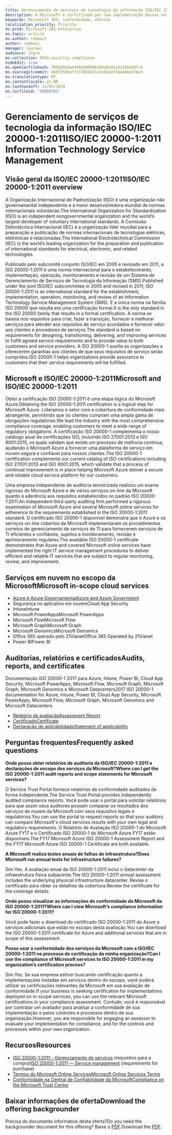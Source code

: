 ```yaml
---
title: Gerenciamento de serviços de tecnologia da informação ISO/IEC 20000-1:2011
description: A Microsoft é certificada por sua implementação dessas normas de gerenciamento de serviços.
keywords: Microsoft 365, conformidade, ofertas
localization_priority: Priority
ms.prod: Microsoft-365-enterprise
ms.topic: article
ms.author: robmazz
author: robmazz
manager: laurawi
audience: itpro
ms.collection: M365-security-compliance
hideEdit: true
ms.openlocfilehash: 705b59a5ae499a580086304abe91a9318bb36fcb
ms.sourcegitcommit: eb0f255baff1f2856621cbc64a3f34a04be37be3
ms.translationtype: HT
ms.contentlocale: pt-BR
ms.lasthandoff: 12/05/2019
ms.locfileid: "39859701"
---
```

# <a name="isoiec-20000-12011-information-technology-service-management"></a><span data-ttu-id="164c3-104">Gerenciamento de serviços de tecnologia da informação ISO/IEC 20000-1:2011</span><span class="sxs-lookup"><span data-stu-id="164c3-104">ISO/IEC 20000-1:2011 Information Technology Service Management</span></span>

## <a name="isoiec-20000-12011-overview"></a><span data-ttu-id="164c3-105">Visão geral da ISO/IEC 20000-1:2011</span><span class="sxs-lookup"><span data-stu-id="164c3-105">ISO/IEC 20000-1:2011 overview</span></span>

<span data-ttu-id="164c3-106">A Organização Internacional de Padronização (ISO) é uma organização não governamental independente e a maior desenvolvedora mundial de normas internacionais voluntárias.</span><span class="sxs-lookup"><span data-stu-id="164c3-106">The International Organization for Standardization (ISO) is an independent nongovernmental organization and the world’s largest developer of voluntary international standards.</span></span> <span data-ttu-id="164c3-107">A Comissão Eletrotécnica Internacional (IEC) é a organização líder mundial para a preparação e publicação de normas internacionais de tecnologias elétricas, eletrônicas e relacionadas.</span><span class="sxs-lookup"><span data-stu-id="164c3-107">The International Electrotechnical Commission (IEC) is the world’s leading organization for the preparation and publication of international standards for electrical, electronic, and related technologies.</span></span>  
  
<span data-ttu-id="164c3-108">Publicado pelo subcomitê conjunto ISO/IEC em 2005 e revisado em 2011, a ISO 20000-1:2011 é uma norma internacional para o estabelecimento, implementação, operação, monitoramento e revisão de um Sistema de Gerenciamento de Serviços de Tecnologia da Informação (SMS).</span><span class="sxs-lookup"><span data-stu-id="164c3-108">Published under the joint ISO/IEC subcommittee in 2005 and revised in 2011, ISO 20000-1:2011 is an international standard for the establishment, implementation, operation, monitoring, and review of an Information Technology Service Management System (SMS).</span></span> <span data-ttu-id="164c3-109">É a única norma na família ISO 20000 que resulta em uma certificação formal.</span><span class="sxs-lookup"><span data-stu-id="164c3-109">It is the only standard in the ISO 20000 family that results in a formal certification.</span></span> <span data-ttu-id="164c3-110">A norma se baseia nos requisitos para criar, fazer a transição, fornecer e melhorar serviços para atender aos requisitos de serviço acordados e fornecer valor aos clientes e provedores de serviços.</span><span class="sxs-lookup"><span data-stu-id="164c3-110">The standard is based on requirements for designing, transitioning, delivering, and improving services to fulfill agreed service requirements and to provide value to both customers and service providers.</span></span> <span data-ttu-id="164c3-111">A ISO 20000-1 auxilia as organizações a oferecerem garantias aos clientes de que seus requisitos de serviço serão cumpridos.</span><span class="sxs-lookup"><span data-stu-id="164c3-111">ISO 20000-1 helps organizations provide assurance to customers that their service requirements will be fulfilled.</span></span>

## <a name="microsoft-and-isoiec-20000-12011"></a><span data-ttu-id="164c3-112">Microsoft e ISO/IEC 20000-1:2011</span><span class="sxs-lookup"><span data-stu-id="164c3-112">Microsoft and ISO/IEC 20000-1:2011</span></span>

<span data-ttu-id="164c3-113">Obter a certificação ISO 20000-1:2011 é uma etapa lógica do Microsoft Azure.</span><span class="sxs-lookup"><span data-stu-id="164c3-113">Obtaining the ISO 20000-1:2011 certification is a logical step for Microsoft Azure.</span></span> <span data-ttu-id="164c3-114">Lideramos o setor com a cobertura de conformidade mais abrangente, permitindo que os clientes cumpram uma ampla gama de obrigações regulatórias.</span><span class="sxs-lookup"><span data-stu-id="164c3-114">We lead the industry with the most comprehensive compliance coverage, enabling customers to meet a wide range of regulatory obligations.</span></span> <span data-ttu-id="164c3-115">A certificação ISO 20000-1 complementa o nosso catálogo atual de certificações ISO, incluindo ISO 27001:2013 e ISO 9001:2015, os quais validam que existe um processo de melhoria contínua, ajudando o Microsoft Azure a fornecer uma plataforma de serviço em nuvem segura e confiável para nossos clientes.</span><span class="sxs-lookup"><span data-stu-id="164c3-115">The ISO 20000-1 certification complements our current catalog of ISO certifications including ISO 27001:2013 and ISO 9001:2015, which validate that a process of continual improvement is in place helping Microsoft Azure deliver a secure and reliable cloud service platform for our customers.</span></span>  
  
<span data-ttu-id="164c3-116">Uma empresa independente de auditoria terceirizada realizou um exame rigoroso do Microsoft Azure e de vários serviços on-line da Microsoft quanto à aderência aos requisitos estabelecidos no padrão ISO 20000-1:2011.</span><span class="sxs-lookup"><span data-stu-id="164c3-116">An independent third-party auditing firm performed a rigorous examination of Microsoft Azure and several Microsoft online services for adherence to the requirements established in the ISO 20000-1:2011 standard.</span></span> <span data-ttu-id="164c3-117">O certificado ISO 20000-1 disponível demonstra que o Azure e os serviços on-line cobertos da Microsoft implementaram os procedimentos corretos de gerenciamento de serviços de TI para fornecerem serviços de TI eficientes e confiáveis, sujeitos a monitoramento, revisão e aprimoramento regulares.</span><span class="sxs-lookup"><span data-stu-id="164c3-117">The available ISO 20000-1 certificate demonstrates that Azure and covered Microsoft online services have implemented the right IT service management procedures to deliver efficient and reliable IT services that are subject to regular monitoring, review, and improvement.</span></span>

## <a name="microsoft-in-scope-cloud-services"></a><span data-ttu-id="164c3-118">Serviços em nuvem no escopo da Microsoft</span><span class="sxs-lookup"><span data-stu-id="164c3-118">Microsoft in-scope cloud services</span></span>

- [<span data-ttu-id="164c3-119">Azure e Azure Governamental</span><span class="sxs-lookup"><span data-stu-id="164c3-119">Azure and Azure Government</span></span>](https://aka.ms/AzureCompliance)
- <span data-ttu-id="164c3-120">Segurança no aplicativo em nuvem</span><span class="sxs-lookup"><span data-stu-id="164c3-120">Cloud App Security</span></span>
- <span data-ttu-id="164c3-121">Intune</span><span class="sxs-lookup"><span data-stu-id="164c3-121">Intune</span></span>
- <span data-ttu-id="164c3-122">Microsoft PowerApps</span><span class="sxs-lookup"><span data-stu-id="164c3-122">Microsoft PowerApps</span></span>
- <span data-ttu-id="164c3-123">Microsoft Flow</span><span class="sxs-lookup"><span data-stu-id="164c3-123">Microsoft Flow</span></span>
- <span data-ttu-id="164c3-124">Microsoft Graph</span><span class="sxs-lookup"><span data-stu-id="164c3-124">Microsoft Graph</span></span>
- <span data-ttu-id="164c3-125">Microsoft Genomics</span><span class="sxs-lookup"><span data-stu-id="164c3-125">Microsoft Genomics</span></span>
- <span data-ttu-id="164c3-126">Office 365 operado pelo 21Vianet</span><span class="sxs-lookup"><span data-stu-id="164c3-126">Office 365 Operated by 21Vianet</span></span>
- <span data-ttu-id="164c3-127">Power BI</span><span class="sxs-lookup"><span data-stu-id="164c3-127">Power BI</span></span>

## <a name="audits-reports-and-certificates"></a><span data-ttu-id="164c3-128">Auditorias, relatórios e certificados</span><span class="sxs-lookup"><span data-stu-id="164c3-128">Audits, reports, and certificates</span></span>

<span data-ttu-id="164c3-129">Documentação ISO 20000-1 2017 para Azure, Intune, Power BI, Cloud App Security, Microsoft PowerApps, Microsoft Flow, Microsoft Graph, Microsoft Graph, Microsoft Genomics e Microsoft Datacenters</span><span class="sxs-lookup"><span data-stu-id="164c3-129">2017 ISO 20000-1 documentation for Azure, Intune, Power BI, Cloud App Security, Microsoft PowerApps, Microsoft Flow, Microsoft Graph, Microsoft Genomics and Microsoft Datacenters</span></span>

- [<span data-ttu-id="164c3-130">Relatório da avaliação</span><span class="sxs-lookup"><span data-stu-id="164c3-130">Assessment Report</span></span>](https://go.microsoft.com/fwlink/p/?linkid=2077810)
- [<span data-ttu-id="164c3-131">Certificado</span><span class="sxs-lookup"><span data-stu-id="164c3-131">Certificate</span></span>](https://go.microsoft.com/fwlink/p/?linkid=2077815)
- [<span data-ttu-id="164c3-132">Declaração de aplicabilidade</span><span class="sxs-lookup"><span data-stu-id="164c3-132">Statement of applicability</span></span>](https://aka.ms/AzureISO20000StatementofApplicability)

## <a name="frequently-asked-questions"></a><span data-ttu-id="164c3-133">Perguntas frequentes</span><span class="sxs-lookup"><span data-stu-id="164c3-133">Frequently asked questions</span></span>

<span data-ttu-id="164c3-134">**Onde posso obter relatórios de auditoria da ISO/IEC 20000-1:2011 e declarações de escopo dos serviços da Microsoft?**</span><span class="sxs-lookup"><span data-stu-id="164c3-134">**Where can I get the ISO 20000-1:2011 audit reports and scope statements for Microsoft services?**</span></span>

<span data-ttu-id="164c3-135">O Service Trust Portal fornece relatórios de conformidade auditados de forma independente.</span><span class="sxs-lookup"><span data-stu-id="164c3-135">The Service Trust Portal provides independently audited compliance reports.</span></span> <span data-ttu-id="164c3-136">Você pode usar o portal para solicitar relatórios para que assim seus auditores possam comparar os resultados dos serviços de nuvem da Microsoft com seus requisitos legais e regulatórios.</span><span class="sxs-lookup"><span data-stu-id="164c3-136">You can use the portal to request reports so that your auditors can compare Microsoft's cloud services results with your own legal and regulatory requirements.</span></span> <span data-ttu-id="164c3-137">O Relatório de Avaliação ISO 20000-1 do Microsoft Azure FY17 e o Certificado ISO 20000-1 do Microsoft Azure FY17 estão disponíveis.</span><span class="sxs-lookup"><span data-stu-id="164c3-137">The FY17 Microsoft Azure ISO 20000-1 Assessment Report and the FY17 Microsoft Azure ISO 20000-1 Certificate are both available.</span></span>

<span data-ttu-id="164c3-138">**A Microsoft realiza testes anuais de falhas de infraestrutura?**</span><span class="sxs-lookup"><span data-stu-id="164c3-138">**Does Microsoft run annual tests for infrastructure failures?**</span></span>

<span data-ttu-id="164c3-139">Sim.</span><span class="sxs-lookup"><span data-stu-id="164c3-139">Yes.</span></span> <span data-ttu-id="164c3-140">A avaliação anual da ISO 20000-1:2011 inclui o datacenter da infraestrutura física subjacente.</span><span class="sxs-lookup"><span data-stu-id="164c3-140">The ISO 20000-1:2011 annual assessment includes the underlying physical infrastructure datacenter.</span></span> <span data-ttu-id="164c3-141">Revise o certificado para obter os detalhes da cobertura.</span><span class="sxs-lookup"><span data-stu-id="164c3-141">Review the certificate for the coverage details.</span></span>

<span data-ttu-id="164c3-142">**Onde posso visualizar as informações de conformidade da Microsoft da ISO 20000-1:2011?**</span><span class="sxs-lookup"><span data-stu-id="164c3-142">**Where can I view Microsoft’s compliance information for ISO 20000-1:2011?**</span></span>

<span data-ttu-id="164c3-143">Você pode fazer o download do certificado ISO 20000-1:2011 do Azure e serviços adicionais que estão no escopo desta avaliação.</span><span class="sxs-lookup"><span data-stu-id="164c3-143">You can download the ISO 20000-1:2011 certificate for Azure and additional services that are in scope of this assessment.</span></span>

<span data-ttu-id="164c3-144">**Posso usar a conformidade dos serviços da Microsoft com a ISO/IEC 20000-1:2011 no processo de certificação da minha organização?**</span><span class="sxs-lookup"><span data-stu-id="164c3-144">**Can I use the compliance of Microsoft services to ISO 20000-1:2011 in my organization’s certification process?**</span></span>

<span data-ttu-id="164c3-145">Sim.</span><span class="sxs-lookup"><span data-stu-id="164c3-145">Yes.</span></span> <span data-ttu-id="164c3-146">Se sua empresa estiver buscando certificação quanto a implementações instadas em serviços dentro do escopo, você poderá utilizar as certificações relevantes da Microsoft em sua avaliação de conformidade.</span><span class="sxs-lookup"><span data-stu-id="164c3-146">If your business is seeking certification for implementations deployed on in-scope services, you can use the relevant Microsoft certifications in your compliance assessment.</span></span> <span data-ttu-id="164c3-147">Contudo, você é responsável por contratar um avaliador para analisar a conformidade de sua implementação e pelos controles e processos dentro de sua organização.</span><span class="sxs-lookup"><span data-stu-id="164c3-147">However, you are responsible for engaging an assessor to evaluate your implementation for compliance, and for the controls and processes within your own organization.</span></span>

## <a name="resources"></a><span data-ttu-id="164c3-148">Recursos</span><span class="sxs-lookup"><span data-stu-id="164c3-148">Resources</span></span>

- <span data-ttu-id="164c3-149">[ISO 20000-1:2011 - Gerenciamento de serviços](https://www.iso.org/standard/51986.html) (requisitos para a compra)</span><span class="sxs-lookup"><span data-stu-id="164c3-149">[ISO 20000-1:2011 — Service management](https://www.iso.org/standard/51986.html) (requirements for purchase)</span></span>
- [<span data-ttu-id="164c3-150">Termos do Microsoft Online Services</span><span class="sxs-lookup"><span data-stu-id="164c3-150">Microsoft Online Services Terms</span></span>](https://aka.ms/Online-Services-Terms)
- [<span data-ttu-id="164c3-151">Conformidade na Central de Confiabilidade da Microsoft</span><span class="sxs-lookup"><span data-stu-id="164c3-151">Compliance on the Microsoft Trust Center</span></span>](https://www.microsoft.com/trust-center/compliance/compliance-overview)

## <a name="download-the-offering-backgrounder"></a><span data-ttu-id="164c3-152">Baixar informações de oferta</span><span class="sxs-lookup"><span data-stu-id="164c3-152">Download the offering backgrounder</span></span>

<span data-ttu-id="164c3-153">Precisa do documento informativo desta oferta?</span><span class="sxs-lookup"><span data-stu-id="164c3-153">Do you need the backgrounder document for this offering?</span></span> <span data-ttu-id="164c3-154">Baixe o [PDF](https://download.microsoft.com/download/4/E/5/4E58193E-F4D8-4A98-A39E-27F604BD8292/ISO-IEC-20000-Compliance.pdf).</span><span class="sxs-lookup"><span data-stu-id="164c3-154">Download the [PDF](https://download.microsoft.com/download/4/E/5/4E58193E-F4D8-4A98-A39E-27F604BD8292/ISO-IEC-20000-Compliance.pdf).</span></span>
